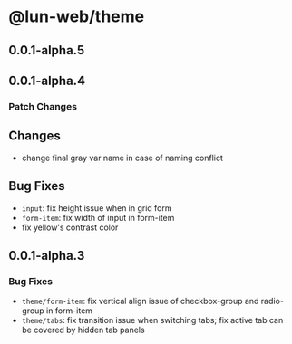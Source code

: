 # @lun-web/theme

## 0.0.1-alpha.5

## 0.0.1-alpha.4

### Patch Changes

## Changes

- change final gray var name in case of naming conflict

## Bug Fixes

- `input`: fix height issue when in grid form
- `form-item`: fix width of input in form-item
- fix yellow's contrast color

## 0.0.1-alpha.3

### Bug Fixes

- `theme/form-item`: fix vertical align issue of checkbox-group and radio-group in form-item
- `theme/tabs`: fix transition issue when switching tabs; fix active tab can be covered by hidden tab panels
